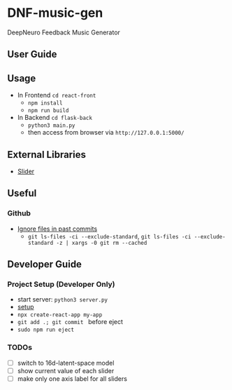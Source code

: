# DNF-music-gen
DeepNeuro Feedback Music Generator

## User Guide
## Usage 
- In Frontend `cd react-front`
    - `npm install`
    - `npm run build` 
- In Backend `cd flask-back`
    - `python3 main.py` 
    - then access from browser via `http://127.0.0.1:5000/`

## External Libraries
- [Slider](https://github.com/react-component/slider)

## Useful
### Github
- [Ignore files in past commits](https://stackoverflow.com/questions/7527982/applying-gitignore-to-committed-files)
    - `git ls-files -ci --exclude-standard`, `git ls-files -ci --exclude-standard -z | xargs -0 git rm --cached`


## Developer Guide
### Project Setup (Developer Only)
- start server: `python3 server.py`
- [setup](https://www.youtube.com/watch?v=YW8VG_U-m48&t=352s)
- `npx create-react-app my-app`
- `git add .; git commit ` before eject
- `sudo npm run eject`

### TODOs
* [ ] switch to 16d-latent-space model
* [ ] show current value of each slider
* [ ] make only one axis label for all sliders
